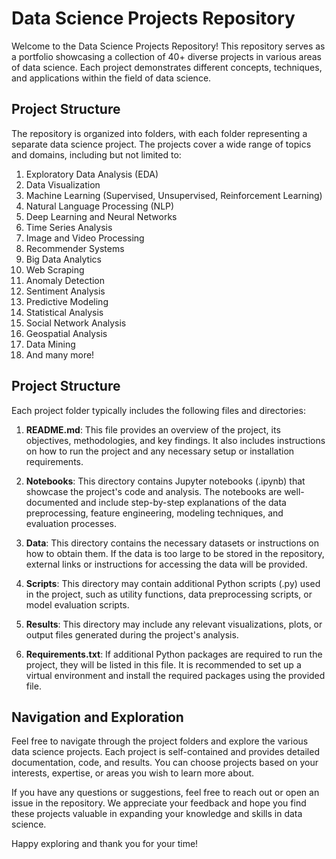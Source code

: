 # Data Science Projects Repository

Welcome to the Data Science Projects Repository! This repository serves as a portfolio showcasing a collection of 40+ diverse projects in various areas of data science. Each project demonstrates different concepts, techniques, and applications within the field of data science.

## Project Structure

The repository is organized into folders, with each folder representing a separate data science project. The projects cover a wide range of topics and domains, including but not limited to:

1. Exploratory Data Analysis (EDA)
2. Data Visualization
3. Machine Learning (Supervised, Unsupervised, Reinforcement Learning)
4. Natural Language Processing (NLP)
5. Deep Learning and Neural Networks
6. Time Series Analysis
7. Image and Video Processing
8. Recommender Systems
9. Big Data Analytics
10. Web Scraping
11. Anomaly Detection
12. Sentiment Analysis
13. Predictive Modeling
14. Statistical Analysis
15. Social Network Analysis
16. Geospatial Analysis
17. Data Mining
18. And many more!

## Project Structure

Each project folder typically includes the following files and directories:

1. **README.md**: This file provides an overview of the project, its objectives, methodologies, and key findings. It also includes instructions on how to run the project and any necessary setup or installation requirements.

2. **Notebooks**: This directory contains Jupyter notebooks (.ipynb) that showcase the project's code and analysis. The notebooks are well-documented and include step-by-step explanations of the data preprocessing, feature engineering, modeling techniques, and evaluation processes.

3. **Data**: This directory contains the necessary datasets or instructions on how to obtain them. If the data is too large to be stored in the repository, external links or instructions for accessing the data will be provided.

4. **Scripts**: This directory may contain additional Python scripts (.py) used in the project, such as utility functions, data preprocessing scripts, or model evaluation scripts.

5. **Results**: This directory may include any relevant visualizations, plots, or output files generated during the project's analysis.

6. **Requirements.txt**: If additional Python packages are required to run the project, they will be listed in this file. It is recommended to set up a virtual environment and install the required packages using the provided file.

## Navigation and Exploration

Feel free to navigate through the project folders and explore the various data science projects. Each project is self-contained and provides detailed documentation, code, and results. You can choose projects based on your interests, expertise, or areas you wish to learn more about.

If you have any questions or suggestions, feel free to reach out or open an issue in the repository. We appreciate your feedback and hope you find these projects valuable in expanding your knowledge and skills in data science.

Happy exploring and thank you for your time!
